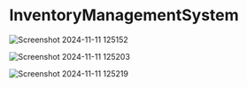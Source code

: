 ﻿# InventoryManagementSystem
 
![Screenshot 2024-11-11 125152](https://github.com/user-attachments/assets/4ffc40f9-1bb1-4d25-9441-b668ec800770)


![Screenshot 2024-11-11 125203](https://github.com/user-attachments/assets/f079e495-a304-433e-a704-e72f8fe04328)


![Screenshot 2024-11-11 125219](https://github.com/user-attachments/assets/41c11eaf-185d-441c-9ecf-b4c7616449b8)
